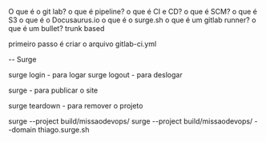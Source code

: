 O que é o git lab?
o que é pipeline?
o que é CI e CD?
o que é SCM?
o que é S3
o que é o Docusaurus.io
o que é o surge.sh
o que é um gitlab runner?
o que é um bullet?
trunk based

primeiro passo é criar o arquivo gitlab-ci.yml



-- Surge

surge login - para logar
surge logout - para deslogar

surge - para publicar o site

surge teardown - para remover o projeto

surge --project build/missaodevops/
surge --project build/missaodevops/ --domain thiago.surge.sh

